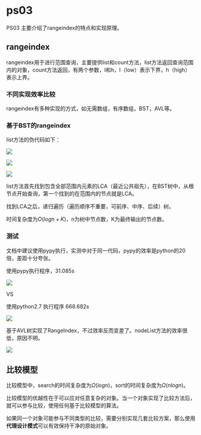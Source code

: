 # ps03
PS03 主要介绍了rangeindex的特点和实现原理。
## rangeindex
rangeindex用于进行范围查询，主要提供list和count方法，list方法返回查询范围内的对象，count方法返回，有两个参数，l和h，l（low）表示下界，h（high）表示上界。

### 不同实现效率比较
rangeindex有多种实现的方式，如无需数组，有序数组，BST，AVL等。

### 基于BST的rangeindex

list方法的伪代码如下：

![](https://gitee.com/skytreedelivery/cloudimage/raw/master/img/20220221114344.png)

![](https://gitee.com/skytreedelivery/cloudimage/raw/master/img/20220221114354.png)

![](https://gitee.com/skytreedelivery/cloudimage/raw/master/img/20220221114405.png)

list方法首先找到包含全部范围内元素的LCA（最近公共祖先），在BST树中，从根节点开始查询，第一个找到的在范围内的节点就是LCA。

找到LCA之后，递归遍历（遍历顺序不重要，可前序、中序、后续）树。

时间复杂度为$O(logn + K)$，n为树中节点数，K为最终输出的节点数。

### 测试
文档中建议使用pypy执行，实测中对于同一代码，pypy的效率是python的20倍，差距十分夸张。

使用pypy执行程序，31.085s

![](https://gitee.com/skytreedelivery/cloudimage/raw/master/img/20220220163618.png)

VS

使用python2.7 执行程序 668.682s

![](https://gitee.com/skytreedelivery/cloudimage/raw/master/img/20220220163720.png)

基于AVL树实现了RangeIndex，不过效率反而变差了。nodeList方法的效率很低，原因不明。

![](https://gitee.com/skytreedelivery/cloudimage/raw/master/img/20220221110237.png)

## 比较模型
比较模型中，search的时间复杂度为$Ω(logn)$，sort的时间复杂度为$Ω(nlogn)$。

比较模型的优越性在于可以应对任意复杂的对象。当一个对象实现了比较方法后，就可以参与比较，使用任何基于比较模型的算法。

如果同一个对象可能参与不同类型的比较，需要分别实现几套比较方案，那么使用**代理设计模式**可以有效保持干净的原始对象。